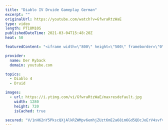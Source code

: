 ```yaml
---
title: "Diablo IV Druide Gameplay German"
excerpt: ""
originalUrl: https://youtube.com/watch?v=GfwraRtzWaE
type: video
length: PT18M10S
publishedDateTime: 2021-03-04T15:48:20Z
heat: 50

featuredContent: "<iframe width=\"800\" height=\"500\" frameborder=\"0\" src=\"https://www.youtube.com/embed/GfwraRtzWaE\" allow=\"accelerometer; autoplay; encrypted-media; gyroscope; picture-in-picture\" allowfullscreen></iframe>"

provider:
  name: Der Ryback
  domain: youtube.com

topics:
  - Diablo 4
  - Druid

images:
  - url: https://i.ytimg.com/vi/GfwraRtzWaE/maxresdefault.jpg
    width: 1280
    height: 720
    isCached: true

secured: "V/1nH62nY5PkscQXjAlkRZWMpv6emhjZUzt6mE2a68im6Gd5QDcJoErV4svfvQjsDdT+vd6MTcxC95msfwaxxy1M3gYrI0zL0ntbyRoOcBtbSBg21zrkyCbp0Te/OJLskWpyBpufFsTJp+Y2RJM/Gf1rEDgJjv953xCreaYaXzQh9wovh3gmdZCPtl0GZfaq5Cl7XAnGnIQMtsNegA7tlrHreeEF+dJm44ySjrmXN2rYjvx/+HBpTmVFzCA1pKMf3VBBTvf81AIg4lpEAyFlWGlGTXbiN7aJt0yKLlqwYoNfeEOwxp4abeWU5YFz5RTGS0Y93ppI8AFRsVfeB+iLUxwlnXOgtl+5yiEHNa17Z7n5F9HmU4xRk/c0Jsth0JlA1Kkb4S0oOLin2p4XHkd0mYYyKUG5D61TPWZDrhCTDDw=;XNGIIqZjLwE2ZEMpyBcYYg=="
---
```


